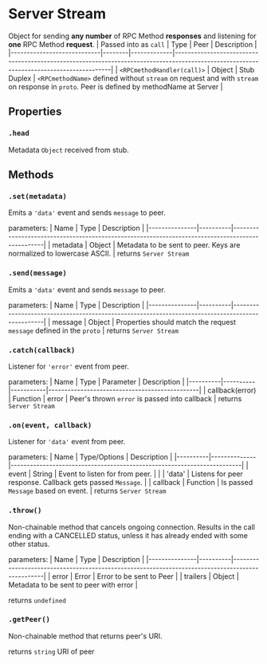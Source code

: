# Server Stream
Object for sending **any number** of RPC Method **responses** and listening for **one** RPC Method **request**.
| Passed into as `call`      | Type   | Peer        | Description                                                                                                                            |
|----------------------------|--------|-------------|----------------------------------------------------------------------------------------------------------------------------------------|
| `<RPCmethodHandler(call)>` | Object | Stub Duplex | `<RPCmethodName>` defined without `stream` on request and with `stream` on response in `proto`. Peer is defined by methodName at Server |

## Properties
### `.head` 
Metadata `Object` received from stub.

## Methods
### `.set(metadata)`

Emits a `'data'` event and sends `message` to peer.

parameters:
| Name          | Type     | Description                                                                                     |
|---------------|----------|-------------------------------------------------------------------------------------------------|
| metadata       | Object   | Metadata to be sent to peer. Keys are normalized to lowercase ASCII. |
returns `Server Stream`

### `.send(message)`

Emits a `'data'` event and sends `message` to peer.

parameters:
| Name          | Type     | Description                                                                                     |
|---------------|----------|-------------------------------------------------------------------------------------------------|
| message       | Object   | Properties should match the request `message` defined in the `proto`                            |
returns `Server Stream`

### `.catch(callback)`
Listener for `'error'` event from peer.

parameters:
| Name     | Type     | Parameter | Description                                   |
|----------|----------|-----------|-----------------------------------------------|
| callback(error) | Function | error     | Peer's thrown `error` is passed into callback |
returns `Server Stream`

### `.on(event, callback)`
Listener for `'data'` event from peer.

parameters:
| Name     | Type/Options | Description                                                            |
|----------|--------------|------------------------------------------------------------------------|
| event    | String       | Event to listen for from peer.                                         |
|          | 'data'       | Listens for peer response. Callback gets passed `Message`.              |
| callback | Function     | Is passed `Message` based on event.     |
returns `Server Stream`

### `.throw()`
Non-chainable method that cancels ongoing connection. Results in the call ending with a CANCELLED status, unless it has already ended with some other status.

parameters:
| Name          | Type     | Description                                                                                     |
|---------------|----------|-------------------------------------------------------------------------------------------------|
| error       | Error   | Error to be sent to Peer                            |
| trailers       | Object   | Metadata to be sent to peer with error                            |

returns `undefined`

### `.getPeer()`
Non-chainable method that returns peer's URI.

returns `string` URI of peer